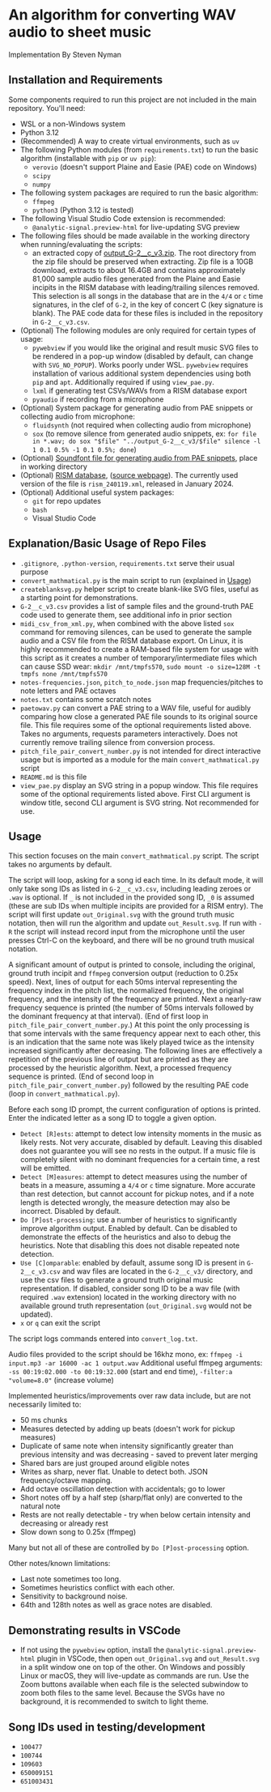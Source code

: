 # An algorithm for converting WAV audio to sheet music

Implementation By Steven Nyman

## Installation and Requirements
Some components required to run this project are not included in the main repository.
You'll need:
* WSL or a non-Windows system
* Python 3.12
* (Recommended) A way to create virtual environments, such as `uv`
* The following Python modules (from `requirements.txt`) to run the basic algorithm (installable with `pip` or `uv pip`):
    * `verovio` (doesn't support Plaine and Easie (PAE) code on Windows)
    * `scipy`
    * `numpy`
* The following system packages are required to run the basic algorithm:
    * `ffmpeg`
    * `python3` (Python 3.12 is tested)
* The following Visual Studio Code extension is recommended:
    * `@analytic-signal.preview-html` for live-updating SVG preview
* The following files should be made available in the working directory when running/evaluating the scripts:
    * an extracted copy of [output_G-2__c_v3.zip](https://drive.google.com/file/d/1UsxXUPUxAVm7Wa8YMOCR5gUUwqsnI4cy/view). The root directory from the zip file should be preserved when extracting. Zip file is a 10GB download, extracts to about 16.4GB and contains approximately 81,000 sample audio files generated from the Plaine and Easie incipits in the RISM database with leading/trailing silences removed. This selection is all songs in the database that are in the `4/4` or `c` time signatures, in the clef of `G-2`, in the key of concert C (key signature is blank). The PAE code data for these files is included in the repository in `G-2__c_v3.csv`.
* (Optional) The following modules are only required for certain types of usage:
    * `pywebview` if you would like the original and result music SVG files to be rendered in a pop-up window (disabled by default, can change with `SVG_NO_POPUP`). Works poorly under WSL. `pywebview` requires installation of various additional system dependencies using both `pip` and `apt`. Additionally required if using `view_pae.py`.
    * `lxml` if generating test CSVs/WAVs from a RISM database export
    * `pyaudio` if recording from a microphone
* (Optional) System package for generating audio from PAE snippets or collecting audio from microphone:
    * `fluidsynth` (not required when collecting audio from microphone)
    * `sox` (to remove silence from generated audio snippets, ex: `for file in *.wav; do sox "$file" "../output_G-2__c_v3/$file" silence -l 1 0.1 0.5% -1 0.1 0.5%; done`)
* (Optional) [Soundfont file for generating audio from PAE snippets](https://ftp.osuosl.org/pub/musescore/soundfont/MuseScore_General/MuseScore_General.sf2), place in working directory
* (Optional) [RISM database](https://opac.rism.info/fileadmin/user_upload/lod/update/rismAllMARCXML.zip), ([source webpage](https://opac.rism.info/main-menu-/kachelmenu/data)). The currently used version of the file is `rism_240119.xml`, released in January 2024.
* (Optional) Additional useful system packages:
    * `git` for repo updates
    * `bash`
    * Visual Studio Code

## Explanation/Basic Usage of Repo Files
* `.gitignore`, `.python-version`, `requirements.txt` serve their usual purpose
* `convert_mathmatical.py` is the main script to run (explained in [Usage](#usage))
* `createblanksvg.py` helper script to create blank-like SVG files, useful as a starting point for demonstrations.
* `G-2__c_v3.csv` provides a list of sample files and the ground-truth PAE code used to generate them, see additional info in prior section
* `midi_csv_from_xml.py`, when combined with the above listed `sox` command for removing silences, can be used to generate the sample audio and a CSV file from the RISM database export. On Linux, it is highly recommended to create a RAM-based file system for usage with this script as it creates a number of temporary/intermediate files which can cause SSD wear: `mkdir /mnt/tmpfs570`, `sudo mount -o size=128M -t tmpfs none /mnt/tmpfs570`
* `notes-frequencies.json`, `pitch_to_node.json` map frequencies/pitches to note letters and PAE octaves
* `notes.txt` contains some scratch notes
* `paetowav.py` can convert a PAE string to a WAV file, useful for audibly comparing how close a generated PAE file sounds to its original source file. This file requires some of the optional requirements listed above. Takes no arguments, requests parameters interactively. Does not currently remove trailing silence from conversion process.
* `pitch_file_pair_convert_number.py` is not intended for direct interactive usage but is imported as a module for the main `convert_mathmatical.py` script
* `README.md` is this file
* `view_pae.py` display an SVG string in a popup window. This file requires some of the optional requirements listed above. First CLI argument is window title, second CLI argument is SVG string. Not recommended for use.

## Usage
This section focuses on the main `convert_mathmatical.py` script. The script takes no arguments by default.

The script will loop, asking for a song id each time. In its default mode, it will only take song IDs as listed in `G-2__c_v3.csv`, including leading zeroes or `.wav` is optional. If `_` is not included in the provided song ID, `_0` is assumed (these are sub IDs when multiple incipits are provided for a RISM entry). The script will first update `out_Original.svg` with the ground truth music notation, then will run the algorithm and update `out_Result.svg`. If run with `-R` the script will instead record input from the microphone until the user presses Ctrl-C on the keyboard, and there will be no ground truth musical notation.

A significant amount of output is printed to console, including the original, ground truth incipit and `ffmpeg` conversion output (reduction to 0.25x speed). Next, lines of output for each 50ms interval representing the frequency index in the pitch list, the normalized frequency, the original frequency, and the intensity of the frequency are printed. Next a nearly-raw frequency sequence is printed (the number of 50ms intervals followed by the dominant frequency at that interval). (End of first loop in `pitch_file_pair_convert_number.py`.) At this point the only processing is that some intervals with the same frequency appear next to each other, this is an indication that the same note was likely played twice as the intensity increased significantly after decreasing. The following lines are effectively a repetition of the previous line of output but are printed as they are processed by the heuristic algorithm. Next, a processed frequency sequence is printed. (End of second loop in `pitch_file_pair_convert_number.py`) followed by the resulting PAE code (loop in `convert_mathmatical.py`).

Before each song ID prompt, the current configuration of options is printed. Enter the indicated letter as a song ID to toggle a given option.
* `Detect [R]ests`: attempt to detect low intensity moments in the music as likely rests. Not very accurate, disabled by default. Leaving this disabled does not guarantee you will see no rests in the output. If a music file is completely silent with no dominant frequencies for a certain time, a rest will be emitted.
* `Detect [M]easures`: attempt to detect measures using the number of beats in a measure, assuming a `4/4` or `c` time signature. More accurate than rest detection, but cannot account for pickup notes, and if a note length is detected wrongly, the measure detection may also be incorrect. Disabled by default.
* `Do [P]ost-processing`: use a number of heuristics to significantly improve algorithm output. Enabled by default. Can be disabled to demonstrate the effects of the heuristics and also to debug the heuristics. Note that disabling this does not disable repeated note detection.
* `Use [C]omparable`: enabled by default, assume song ID is present in `G-2__c_v3.csv` and wav files are located in the `G-2__c_v3/` directory, and use the csv files to generate a ground truth original music representation. If disabled, consider song ID to be a wav file (with required `.wav` extension) located in the working directory with no available ground truth representation (`out_Original.svg` would not be updated).
* `x` or `q` can exit the script

The script logs commands entered into `convert_log.txt`.

Audio files provided to the script should be 16khz mono, ex: `ffmpeg -i input.mp3 -ar 16000 -ac 1 output.wav` Additional useful ffmpeg arguments: `-ss 00:19:02.000 -to 00:19:32.000` (start and end time), `-filter:a "volume=8.0"` (increase volume)

Implemented heuristics/improvements over raw data include, but are not necessarily limited to:
* 50 ms chunks
* Measures detected by adding up beats (doesn't work for pickup measures)
* Duplicate of same note when intensity significantly greater than previous intensity and was decreasing - saved to prevent later merging
* Shared bars are just grouped around eligible notes
* Writes as sharp, never flat. Unable to detect both. JSON frequency/octave mapping.
* Add octave oscillation detection with accidentals; go to lower
* Short notes off by a half step (sharp/flat only) are converted to the natural note
* Rests are not really detectable - try when below certain intensity and decreasing or already rest
* Slow down song to 0.25x (ffmpeg)

Many but not all of these are controlled by `Do [P]ost-processing` option.

Other notes/known limitations:
* Last note sometimes too long.
* Sometimes heuristics conflict with each other.
* Sensitivity to background noise.
* 64th and 128th notes as well as grace notes are disabled.

## Demonstrating results in VSCode
* If not using the `pywebview` option, install the `@analytic-signal.preview-html` plugin in VSCode, then open `out_Original.svg` and `out_Result.svg` in a split window one on top of the other. On Windows and possibly Linux or macOS, they will live-update as commands are run. Use the Zoom buttons available when each file is the selected subwindow to zoom both files to the same level. Because the SVGs have no background, it is recommended to switch to light theme.

## Song IDs used in testing/development
* `100477`
* `100744`
* `109603`
* `650009151`
* `651003431`
